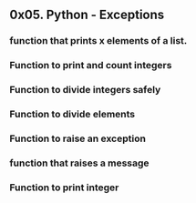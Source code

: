 ## 0x05. Python - Exceptions
### function that prints x elements of a list.
### Function to print and count integers
### Function to divide integers safely
### Function to divide elements
### Function to raise an exception
### function that raises a message
### Function to print integer
